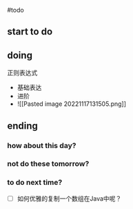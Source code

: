 #todo 
## start to do 

## doing
正则表达式
 - 基础表达
 - 进阶
 - ![[Pasted image 20221117131505.png]]
## ending
### how about this day?
### not do these tomorrow?
### to do next time?
- [ ] 如何优雅的复制一个数组在Java中呢？
